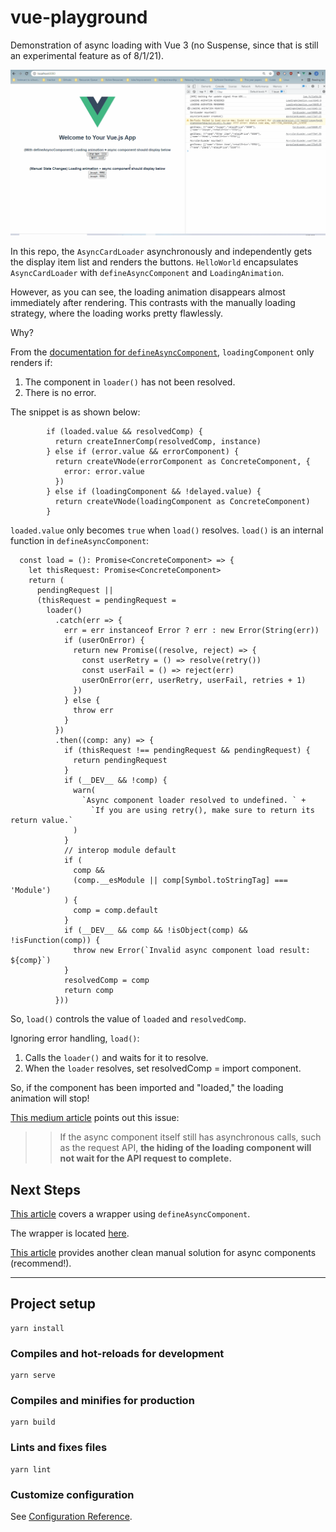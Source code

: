 # vue-playground

Demonstration of async loading with Vue 3 (no Suspense, since that is still an experimental feature as of 8/1/21).

![](assets/async_demo.gif)

In this repo, the `AsyncCardLoader` asynchronously and independently gets the display item list and renders the buttons. `HelloWorld` encapsulates `AsyncCardLoader` with `defineAsyncComponent` and `LoadingAnimation`.

However, as you can see, the loading animation disappears almost immediately after rendering. This contrasts with the manually loading strategy, where the loading works pretty flawlessly.

Why?

From the [documentation for `defineAsyncComponent`](https://github.com/vuejs/vue-next/blob/47f488350c53db2bd9682e0c27a4f1dbcdab162a/packages/runtime-core/src/apiAsyncComponent.ts), `loadingComponent` only renders if:

1. The component in `loader()` has not been resolved.
2. There is no error.

The snippet is as shown below:

```
        if (loaded.value && resolvedComp) {
          return createInnerComp(resolvedComp, instance)
        } else if (error.value && errorComponent) {
          return createVNode(errorComponent as ConcreteComponent, {
            error: error.value
          })
        } else if (loadingComponent && !delayed.value) {
          return createVNode(loadingComponent as ConcreteComponent)
        }
```

`loaded.value` only becomes `true` when `load()` resolves. `load()` is an internal function in `defineAsyncComponent`:

```
  const load = (): Promise<ConcreteComponent> => {
    let thisRequest: Promise<ConcreteComponent>
    return (
      pendingRequest ||
      (thisRequest = pendingRequest =
        loader()
          .catch(err => {
            err = err instanceof Error ? err : new Error(String(err))
            if (userOnError) {
              return new Promise((resolve, reject) => {
                const userRetry = () => resolve(retry())
                const userFail = () => reject(err)
                userOnError(err, userRetry, userFail, retries + 1)
              })
            } else {
              throw err
            }
          })
          .then((comp: any) => {
            if (thisRequest !== pendingRequest && pendingRequest) {
              return pendingRequest
            }
            if (__DEV__ && !comp) {
              warn(
                `Async component loader resolved to undefined. ` +
                  `If you are using retry(), make sure to return its return value.`
              )
            }
            // interop module default
            if (
              comp &&
              (comp.__esModule || comp[Symbol.toStringTag] === 'Module')
            ) {
              comp = comp.default
            }
            if (__DEV__ && comp && !isObject(comp) && !isFunction(comp)) {
              throw new Error(`Invalid async component load result: ${comp}`)
            }
            resolvedComp = comp
            return comp
          }))
```

So, `load()` controls the value of `loaded` and `resolvedComp`.

Ignoring error handling, `load()`:

1. Calls the `loader()` and waits for it to resolve.
2. When the `loader` resolves, set resolvedComp = import component.

So, if the component has been imported and "loaded," the loading animation will stop!

[This medium article](https://medium.com/@HcySunYang/how-to-manage-asynchronous-calls-more-easily-in-vue-apps-52f001fc136f) points out this issue:

> > If the async component itself still has asynchronous calls, such as the request API, **the hiding of the loading component will not wait for the API request to complete.**

## Next Steps

[This article](https://itnext.io/vuejs-tricks-1-async-component-wrapper-f3bdbaa8dd86) covers a wrapper using `defineAsyncComponent`.

The wrapper is located [here](https://github.com/mazlum/vue-async-component-example/blob/master/src/components/AsyncComponent.vue).

[This article](https://lukashermann.dev/writing/vuejs-async-renderless-component/) provides another clean manual solution for async components (recommend!).

---

## Project setup

```
yarn install
```

### Compiles and hot-reloads for development

```
yarn serve
```

### Compiles and minifies for production

```
yarn build
```

### Lints and fixes files

```
yarn lint
```

### Customize configuration

See [Configuration Reference](https://cli.vuejs.org/config/).
